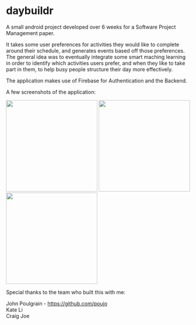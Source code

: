 # daybuildr
A small android project developed over 6 weeks for a Software Project Management paper.

It takes some user preferences for activities they would like to complete around their schedule,
and generates events based off those preferences. The general idea was to eventually integrate some
smart maching learning in order to identify which activities users prefer, and when they like to take 
part in them, to help busy people structure their day more effectively. 

The application makes use of Firebase for Authentication and the Backend.

A few screenshots of the application:

<img src="https://image.ibb.co/jVjb2d/screenshot2.png" width="250"></img>    <img src="https://image.ibb.co/bAjb2d/Screenshot1.png" width="250"></img>    <img src="https://image.ibb.co/dKa5vy/Picture5.png" width="250"></img> 

Special thanks to the team who built this with me:

John Poulgrain - https://github.com/poujo <br>
Kate Li<br> 
Craig Joe
